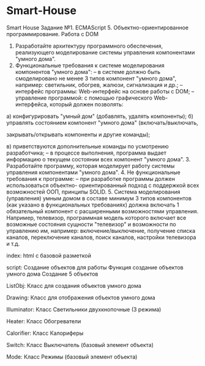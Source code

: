 # Smart-House
Smart House
Задание №1. ECMAScript 5. Объектно-ориентированное программирование.
Работа с DOM
1. Разработайте архитектуру программного обеспечения, реализующего
моделирование системы управления компонентами &quot;умного дома&quot;.
2. Функциональные требования к системе моделирования компонентов &quot;умного
дома&quot;:
– в системе должно быть смоделировано не менее 3 типов компонент &quot;умного
дома&quot;, например: светильник, обогрев, жалюзи, сигнализация и др.;
– интерфейс программы: Web-интерфейс на основе работы с DOM;
– управление программой: с помощью графического Web-интерфейса, который
должен позволять:

а) конфигурировать &quot;умный дом&quot; (добавлять, удалять компоненты);
б) управлять состоянием компонент &quot;умного дома&quot; (включать/выключать,

закрывать/открывать компоненты и другие команды);

в) приветствуются дополнительные команды по усмотрению разработчика;
– в процессе выполнения, программа выдает информацию о текущем состоянии
всех компонент &quot;умного дома&quot;.
3. Разработайте программу, которая моделирует работу системы управления
компонентами &quot;умного дома&quot;.
4. Не функциональные требования к программе:
– при разработке программы должен использоваться объектно-
ориентированный подход с поддержкой всех возможностей ООП, принципы SOLID.
5. Система моделирования (управления) умным домом в составе минимум 3
типов компонентов (как указано в функциональных требованиях) должна включать
1 обязательный компонент с расширенными возможностями управления.
Например, телевизор, программная модель которого включает все возможные
состояния сущности &quot;телевизор&quot; и возможности по управлению им, например:
включение/выключение, получение списка каналов, переключение каналов, поиск
каналов, настройки телевизора и т.д.


index: 
  html  с базовой разметкой

script: 
  Создание объектов для работы 
  Функция создание объектов умного дома
  Создание 5 объектов

ListObj: 
  Класс для создания объектов умного дома
 
Drawing: 
  Класс для отображения объектов умного дома

Illuminator: 
  Класс Светильники двухкнопочные (3 режима)

Heater: 
  Класс Обогреватели

Сalorifier: 
  Класс Калориферы

Switch: 
  Класс Выключатель (базовый элемент объекта)

Mode: 
  Класс Режимы (базовый элемент объекта)
